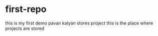 # first-repo
this is my first demo
pavan kalyan stores project
this is the place where projects are stored